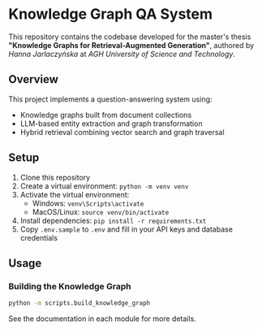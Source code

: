 # Knowledge Graph QA System

This repository contains the codebase developed for the master's thesis **"Knowledge Graphs for Retrieval-Augmented Generation"**, authored by *Hanna Jarlaczyńska* at *AGH University of Science and Technology*.


## Overview

This project implements a question-answering system using:
- Knowledge graphs built from document collections
- LLM-based entity extraction and graph transformation
- Hybrid retrieval combining vector search and graph traversal

## Setup

1. Clone this repository
2. Create a virtual environment: `python -m venv venv`
3. Activate the virtual environment:
   - Windows: `venv\Scripts\activate`
   - MacOS/Linux: `source venv/bin/activate`
4. Install dependencies: `pip install -r requirements.txt`
5. Copy `.env.sample` to `.env` and fill in your API keys and database credentials

## Usage

### Building the Knowledge Graph
```bash
python -m scripts.build_knowledge_graph
```

See the documentation in each module for more details.